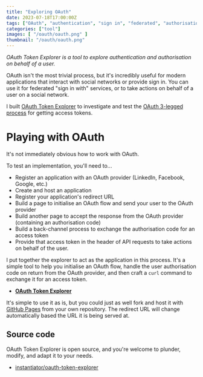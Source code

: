 ```yaml
---
title: "Exploring OAuth"
date: 2023-07-18T17:00:00Z
tags: ["OAuth", "authentication", "sign in", "federated", "authorisation", "authorization", "access token", "authorization code", "redirect url", "scope", "social network", "explore", "tool" ]
categories: ["tool"]
images: [ "/oauth/oauth.png" ]
thumbnail: "/oauth/oauth.png"
---
```


_OAuth Token Explorer is a tool to explore authentication and authorisation on behalf of a user._

OAuth isn't the most trivial process, but it's incredibly useful for modern applications that interact with social networks or provide sign in. You can use it for federated "sign in with" services, or to take actions on behalf of a user on a social network.

I built [OAuth Token Explorer](https://instantiator.dev/oauth-token-explorer/) to investigate and test the [OAuth 3-legged process](https://learn.microsoft.com/en-us/linkedin/shared/authentication/authorization-code-flow) for getting access tokens.

# Playing with OAuth

It's not immediately obvious how to work with OAuth.

To test an implementation, you'll need to...

* Register an application with an OAuth provider (LinkedIn, Facebook, Google, etc.)
* Create and host an application
* Register your application's redirect URL
* Build a page to initialise an OAuth flow and send your user to the OAuth provider
* Build another page to accept the response from the OAuth provider (containing an authorisation code)
* Build a back-channel process to exchange the authorisation code for an access token
* Provide that access token in the header of API requests to take actions on behalf of the user.

I put together the explorer to act as the application in this process. It's a simple tool to help you initialise an OAuth flow, handle the user authorisation code on return from the OAuth provider, and then craft a `curl` command to exchange it for an access token.

* **[OAuth Token Explorer](https://instantiator.dev/oauth-token-explorer/)**

It's simple to use it as is, but you could just as well fork and host it with [GitHub Pages](https://pages.github.com/) from your own repository. The redirect URL will change automatically based the URL it is being served at.

## Source code

OAuth Token Explorer is open source, and you're welcome to plunder, modify, and adapt it to your needs.

* [instantiator/oauth-token-explorer](https://github.com/instantiator/oauth-token-explorer)

